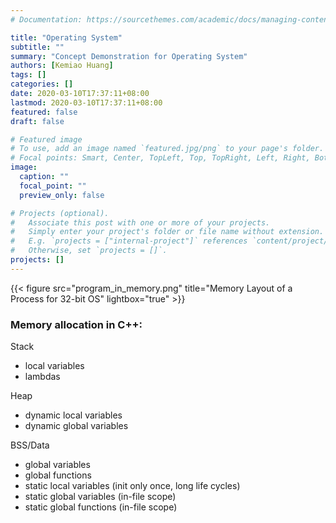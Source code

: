 ```yaml
---
# Documentation: https://sourcethemes.com/academic/docs/managing-content/

title: "Operating System"
subtitle: ""
summary: "Concept Demonstration for Operating System"
authors: [Kemiao Huang]
tags: []
categories: []
date: 2020-03-10T17:37:11+08:00
lastmod: 2020-03-10T17:37:11+08:00
featured: false
draft: false

# Featured image
# To use, add an image named `featured.jpg/png` to your page's folder.
# Focal points: Smart, Center, TopLeft, Top, TopRight, Left, Right, BottomLeft, Bottom, BottomRight.
image:
  caption: ""
  focal_point: ""
  preview_only: false

# Projects (optional).
#   Associate this post with one or more of your projects.
#   Simply enter your project's folder or file name without extension.
#   E.g. `projects = ["internal-project"]` references `content/project/deep-learning/index.md`.
#   Otherwise, set `projects = []`.
projects: []
---
```


{{< figure src="program_in_memory.png" title="Memory Layout of a Process for 32-bit OS" lightbox="true" >}}

### Memory allocation in C++:

Stack

- local variables
- lambdas

Heap

- dynamic local variables
- dynamic global variables

BSS/Data

- global variables
- global functions
- static local variables (init only once, long life cycles)
- static global variables (in-file scope)
- static global functions (in-file scope)
